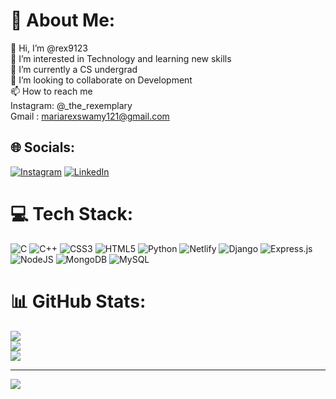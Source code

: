# 💫 About Me:
👋 Hi, I’m @rex9123<br>👀 I’m interested in Technology and learning new skills<br>🌱 I’m currently a CS undergrad<br>💞️ I’m looking to collaborate on Development<br>📫 How to reach me<br>Instagram: @_the_rexemplary<br>Gmail : mariarexswamy121@gmail.com


## 🌐 Socials:
[![Instagram](https://img.shields.io/badge/Instagram-%23E4405F.svg?logo=Instagram&logoColor=white)](https://instagram.com/_the_rexemplary) [![LinkedIn](https://img.shields.io/badge/LinkedIn-%230077B5.svg?logo=linkedin&logoColor=white)](https://linkedin.com/in/maria-rex-arockiyaswamy-079024246) 

# 💻 Tech Stack:
![C](https://img.shields.io/badge/c-%2300599C.svg?style=for-the-badge&logo=c&logoColor=white) ![C++](https://img.shields.io/badge/c++-%2300599C.svg?style=for-the-badge&logo=c%2B%2B&logoColor=white) ![CSS3](https://img.shields.io/badge/css3-%231572B6.svg?style=for-the-badge&logo=css3&logoColor=white) ![HTML5](https://img.shields.io/badge/html5-%23E34F26.svg?style=for-the-badge&logo=html5&logoColor=white) ![Python](https://img.shields.io/badge/python-3670A0?style=for-the-badge&logo=python&logoColor=ffdd54) ![Netlify](https://img.shields.io/badge/netlify-%23000000.svg?style=for-the-badge&logo=netlify&logoColor=#00C7B7) ![Django](https://img.shields.io/badge/django-%23092E20.svg?style=for-the-badge&logo=django&logoColor=white) ![Express.js](https://img.shields.io/badge/express.js-%23404d59.svg?style=for-the-badge&logo=express&logoColor=%2361DAFB) ![NodeJS](https://img.shields.io/badge/node.js-6DA55F?style=for-the-badge&logo=node.js&logoColor=white) ![MongoDB](https://img.shields.io/badge/MongoDB-%234ea94b.svg?style=for-the-badge&logo=mongodb&logoColor=white) ![MySQL](https://img.shields.io/badge/mysql-%2300f.svg?style=for-the-badge&logo=mysql&logoColor=white)
# 📊 GitHub Stats:
![](https://github-readme-stats.vercel.app/api?username=rex9123&theme=dark&hide_border=false&include_all_commits=true&count_private=true)<br/>
![](https://github-readme-streak-stats.herokuapp.com/?user=rex9123&theme=dark&hide_border=false)<br/>
![](https://github-readme-stats.vercel.app/api/top-langs/?username=rex9123&theme=dark&hide_border=false&include_all_commits=true&count_private=true&layout=compact)

---
[![](https://visitcount.itsvg.in/api?id=rex9123&icon=0&color=0)](https://visitcount.itsvg.in)

<!-- Proudly created with GPRM ( https://gprm.itsvg.in ) -->
